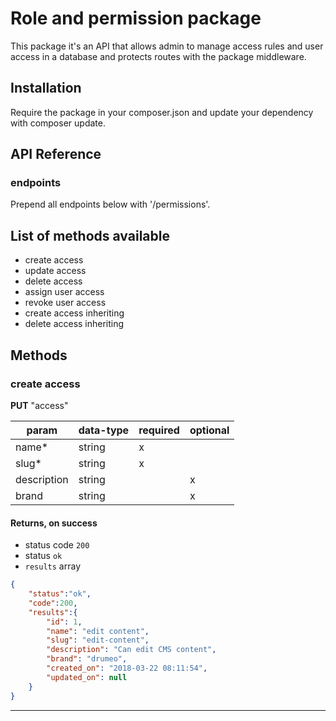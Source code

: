 # Role and permission package

This package it's an API that allows admin to manage access rules and user access in a database and protects routes with the package middleware.

## Installation

Require the package in your composer.json and update your dependency with composer update.

## API Reference

### endpoints

Prepend all endpoints below with '/permissions'.

List of methods available
------------------------------------------------------------------------------------------------------------------------

* create access
* update access
* delete access
* assign user access
* revoke user access
* create access inheriting
* delete access inheriting

Methods
------------------------------------------------------------------------------------------------------------------------

### create access

**PUT** "access"

| param            | data-type | required  | optional  |
|------------------|-----------|-----------|-----------|
| name\*           | string    |     x     |           |
| slug\*           | string    |     x     |           |
| description      | string    |           |      x    |
| brand            | string    |           |      x    |



#### Returns, on success

* status code `200`
* status  `ok`
* `results` array

```json
{
    "status":"ok",
    "code":200,
    "results":{
        "id": 1,
        "name": "edit content",
        "slug": "edit-content",
        "description": "Can edit CMS content",
        "brand": "drumeo",
        "created_on": "2018-03-22 08:11:54",
        "updated_on": null
    }
}
```


------------------------------------------------------------------------------------------------------------------------




